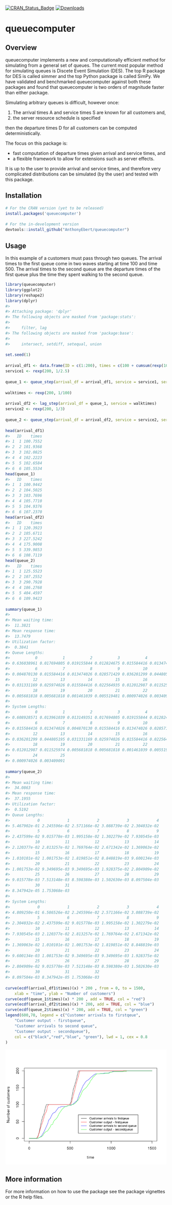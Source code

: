 
[![CRAN\_Status\_Badge](http://www.r-pkg.org/badges/version/queuecomputer)](http://cran.r-project.org/package=queuecomputer)
[![Downloads](http://cranlogs.r-pkg.org/badges/queuecomputer)](http://cran.rstudio.com/package=queuecomputer)


<!-- --- -->
<!-- output: html -->
<!-- bibliography: references.bib -->
<!-- --- -->
<!-- README.md is generated from README.Rmd. Please edit that file -->
queuecomputer
=============

Overview
--------

queuecomputer implements a new and computationally efficient method for simulating from a general set of queues. The current most popular method for simulating queues is Discete Event Simulation (DES). The top R package for DES is called simmer and the top Python package is called SimPy. We have validated and benchmarked queuecomputer against both these packages and found that queuecomputer is two orders of magnitude faster than either package.

Simulating arbitrary queues is difficult, however once:

1.  The arrival times A and service times S are known for all customers and,
2.  the server resource schedule is specified

then the departure times D for all customers can be computed deterministically.

The focus on this package is:

-   fast computation of departure times given arrival and service times, and
-   a flexible framework to allow for extensions such as server effects.

It is up to the user to provide arrival and service times, and therefore very complicated distributions can be simulated (by the user) and tested with this package.

Installation
------------

``` r
# For the CRAN version (yet to be released)
install.packages('queuecomputer')

# For the in-development version
devtools::install_github("AnthonyEbert/queuecomputer")
```

Usage
-----

In this example of a customers must pass through two queues. The arrival times to the first queue come in two waves starting at time 100 and time 500. The arrival times to the second queue are the departure times of the first queue plus the time they spent walking to the second queue.

``` r
library(queuecomputer)
library(ggplot2)
library(reshape2)
library(dplyr)
#> 
#> Attaching package: 'dplyr'
#> The following objects are masked from 'package:stats':
#> 
#>     filter, lag
#> The following objects are masked from 'package:base':
#> 
#>     intersect, setdiff, setequal, union

set.seed(1)

arrival_df1 <- data.frame(ID = c(1:200), times = c(100 + cumsum(rexp(100)), 500 + cumsum(rexp(100))))
service1 <- rexp(200, 1/2.5)

queue_1 <- queue_step(arrival_df = arrival_df1, service = service1, servers = 2)

walktimes <- rexp(200, 1/100)

arrival_df2 <- lag_step(arrival_df = queue_1, service = walktimes)
service2 <- rexp(200, 1/3)

queue_2 <- queue_step(arrival_df = arrival_df2, service = service2, servers = 1)

head(arrival_df1)
#>   ID    times
#> 1  1 100.7552
#> 2  2 101.9368
#> 3  3 102.0825
#> 4  4 102.2223
#> 5  5 102.6584
#> 6  6 105.5534
head(queue_1)
#>   ID    times
#> 1  1 100.9442
#> 2  2 104.5025
#> 3  3 103.7696
#> 4  4 105.7710
#> 5  5 104.9376
#> 6  6 107.2370
head(arrival_df2)
#>   ID    times
#> 1  1 120.3923
#> 2  2 105.6711
#> 3  3 227.5242
#> 4  4 175.9008
#> 5  5 339.9853
#> 6  6 108.7119
head(queue_2)
#>   ID    times
#> 1  1 125.5523
#> 2  2 107.2552
#> 3  3 290.7928
#> 4  4 186.2768
#> 5  5 404.4597
#> 6  6 109.9423

summary(queue_1)
#> 
#> Mean waiting time:
#>  11.3821
#> Mean response time:
#>  13.7479
#> Utilization factor:
#>  0.3841
#> Queue Lengths:
#>           0           1           2           3           4           5 
#> 0.636038961 0.017694805 0.019155844 0.012824675 0.015584416 0.013474026 
#>           6           7           8           9          10          11 
#> 0.004870130 0.015584416 0.013474026 0.028571429 0.036201299 0.044805195 
#>          12          13          14          15          16          17 
#> 0.031331169 0.025974026 0.015584416 0.022564935 0.012012987 0.011525974 
#>          18          19          20          21          22          23 
#> 0.005681818 0.005681818 0.001461039 0.005519481 0.000974026 0.003409091 
#> 
#> System Lengths:
#>           0           1           2           3           4           5 
#> 0.608928571 0.013961039 0.013149351 0.017694805 0.019155844 0.012824675 
#>           6           7           8           9          10          11 
#> 0.015584416 0.013474026 0.004870130 0.015584416 0.013474026 0.028571429 
#>          12          13          14          15          16          17 
#> 0.036201299 0.044805195 0.031331169 0.025974026 0.015584416 0.022564935 
#>          18          19          20          21          22          23 
#> 0.012012987 0.011525974 0.005681818 0.005681818 0.001461039 0.005519481 
#>          24          25 
#> 0.000974026 0.003409091

summary(queue_2)
#> 
#> Mean waiting time:
#>  34.0863
#> Mean response time:
#>  37.1955
#> Utilization factor:
#>  0.5192
#> Queue Lengths:
#>            0            1            2            3            4 
#> 5.467902e-01 2.245596e-02 2.571166e-02 3.088739e-02 2.304032e-02 
#>            5            6            7            8            9 
#> 2.437599e-02 9.015778e-03 1.995158e-02 1.302279e-02 7.930545e-03 
#>           10           11           12           13           14 
#> 2.120377e-02 2.813257e-02 1.769764e-02 2.671342e-02 1.369063e-02 
#>           15           16           17           18           19 
#> 1.010101e-02 1.001753e-02 1.819851e-02 8.848819e-03 9.600134e-03 
#>           20           21           22           23           24 
#> 1.001753e-02 9.349695e-03 9.349695e-03 1.928375e-02 2.804909e-02 
#>           25           26           27           28           29 
#> 9.015778e-03 7.513148e-03 8.598380e-03 1.502630e-03 8.097504e-03 
#>           30           31 
#> 8.347942e-05 1.753068e-03 
#> 
#> System Lengths:
#>            0            1            2            3            4 
#> 4.809250e-01 6.586526e-02 2.245596e-02 2.571166e-02 3.088739e-02 
#>            5            6            7            8            9 
#> 2.304032e-02 2.437599e-02 9.015778e-03 1.995158e-02 1.302279e-02 
#>           10           11           12           13           14 
#> 7.930545e-03 2.120377e-02 2.813257e-02 1.769764e-02 2.671342e-02 
#>           15           16           17           18           19 
#> 1.369063e-02 1.010101e-02 1.001753e-02 1.819851e-02 8.848819e-03 
#>           20           21           22           23           24 
#> 9.600134e-03 1.001753e-02 9.349695e-03 9.349695e-03 1.928375e-02 
#>           25           26           27           28           29 
#> 2.804909e-02 9.015778e-03 7.513148e-03 8.598380e-03 1.502630e-03 
#>           30           31           32 
#> 8.097504e-03 8.347942e-05 1.753068e-03

curve(ecdf(arrival_df1$times)(x) * 200 , from = 0, to = 1500,
    xlab = "time", ylab = "Number of customers")
curve(ecdf(queue_1$times)(x) * 200 , add = TRUE, col = "red")
curve(ecdf(arrival_df2$times)(x) * 200, add = TRUE, col = "blue")
curve(ecdf(queue_2$times)(x) * 200, add = TRUE, col = "green")
legend(600,70, legend = c("Customer arrivals to firstqeue",
    "Customer output - firstqueue",
    "Customer arrivals to second queue", 
    "Customer output - secondqueue"),
    col = c("black","red","blue", "green"), lwd = 1, cex = 0.8
)
```

![](README-unnamed-chunk-3-1.png)

More information
----------------

For more information on how to use the package see the package vignettes or the R help files.
